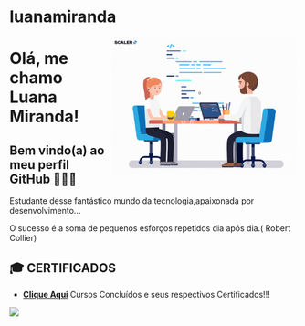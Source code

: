 # luanamiranda
<img src = "giphy.gif" width="325px" align="right">

# Olá, me chamo Luana Miranda! 
## Bem vindo(a) ao meu perfil GitHub 👋😍🤩


Estudante desse fantástico mundo da tecnologia,apaixonada por desenvolvimento...

O sucesso é a soma de pequenos esforços repetidos dia após dia.( Robert Collier)

## 🎓 CERTIFICADOS

- **[Clique Aqui](https://github.com/luanamiranda23/Certificados)** Cursos Concluídos e seus respectivos Certificados!!!

<p align="left">
  <a href="https://skillicons.dev">
    <img src="https://skillicons.dev/icons?i=git,github,html,css,javascript,angular,vue,react,php,laravel,mysql,vscode,bootstrap,java,eclipse" />
  </a>
</p>
